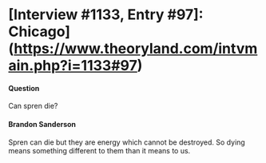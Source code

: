 # [Interview #1133, Entry #97]: Chicago](https://www.theoryland.com/intvmain.php?i=1133#97)

#### Question

Can spren die?

#### Brandon Sanderson

Spren can die but they are energy which cannot be destroyed. So dying means something different to them than it means to us.

